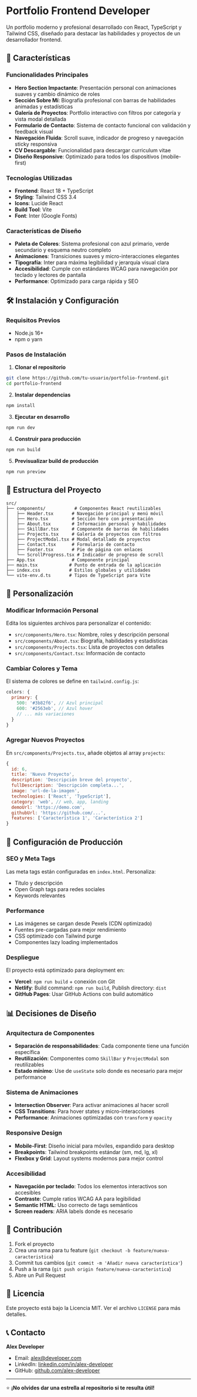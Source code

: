 # Portfolio Frontend Developer

Un portfolio moderno y profesional desarrollado con React, TypeScript y Tailwind CSS, diseñado para destacar las habilidades y proyectos de un desarrollador frontend.

## 🚀 Características

### **Funcionalidades Principales**
- **Hero Section Impactante**: Presentación personal con animaciones suaves y cambio dinámico de roles
- **Sección Sobre Mí**: Biografía profesional con barras de habilidades animadas y estadísticas
- **Galería de Proyectos**: Portfolio interactivo con filtros por categoría y vista modal detallada
- **Formulario de Contacto**: Sistema de contacto funcional con validación y feedback visual
- **Navegación Fluida**: Scroll suave, indicador de progreso y navegación sticky responsiva
- **CV Descargable**: Funcionalidad para descargar curriculum vitae
- **Diseño Responsive**: Optimizado para todos los dispositivos (mobile-first)

### **Tecnologías Utilizadas**
- **Frontend**: React 18 + TypeScript
- **Styling**: Tailwind CSS 3.4
- **Icons**: Lucide React
- **Build Tool**: Vite
- **Font**: Inter (Google Fonts)

### **Características de Diseño**
- **Paleta de Colores**: Sistema profesional con azul primario, verde secundario y esquema neutro completo
- **Animaciones**: Transiciones suaves y micro-interacciones elegantes
- **Tipografía**: Inter para máxima legibilidad y jerarquía visual clara
- **Accesibilidad**: Cumple con estándares WCAG para navegación por teclado y lectores de pantalla
- **Performance**: Optimizado para carga rápida y SEO

## 🛠️ Instalación y Configuración

### Requisitos Previos
- Node.js 16+ 
- npm o yarn

### Pasos de Instalación

1. **Clonar el repositorio**
```bash
git clone https://github.com/tu-usuario/portfolio-frontend.git
cd portfolio-frontend
```

2. **Instalar dependencias**
```bash
npm install
```

3. **Ejecutar en desarrollo**
```bash
npm run dev
```

4. **Construir para producción**
```bash
npm run build
```

5. **Previsualizar build de producción**
```bash
npm run preview
```

## 📁 Estructura del Proyecto

```
src/
├── components/           # Componentes React reutilizables
│   ├── Header.tsx       # Navegación principal y menú móvil
│   ├── Hero.tsx         # Sección hero con presentación
│   ├── About.tsx        # Información personal y habilidades
│   ├── SkillBar.tsx     # Componente de barras de habilidades
│   ├── Projects.tsx     # Galería de proyectos con filtros
│   ├── ProjectModal.tsx # Modal detallado de proyectos
│   ├── Contact.tsx      # Formulario de contacto
│   ├── Footer.tsx       # Pie de página con enlaces
│   └── ScrollProgress.tsx # Indicador de progreso de scroll
├── App.tsx              # Componente principal
├── main.tsx            # Punto de entrada de la aplicación
├── index.css           # Estilos globales y utilidades
└── vite-env.d.ts       # Tipos de TypeScript para Vite
```

## 🎨 Personalización

### **Modificar Información Personal**
Edita los siguientes archivos para personalizar el contenido:

- `src/components/Hero.tsx`: Nombre, roles y descripción personal
- `src/components/About.tsx`: Biografía, habilidades y estadísticas
- `src/components/Projects.tsx`: Lista de proyectos con detalles
- `src/components/Contact.tsx`: Información de contacto

### **Cambiar Colores y Tema**
El sistema de colores se define en `tailwind.config.js`:

```javascript
colors: {
  primary: {
    500: '#3b82f6', // Azul principal
    600: '#2563eb', // Azul hover
    // ... más variaciones
  }
}
```

### **Agregar Nuevos Proyectos**
En `src/components/Projects.tsx`, añade objetos al array `projects`:

```javascript
{
  id: 6,
  title: 'Nuevo Proyecto',
  description: 'Descripción breve del proyecto',
  fullDescription: 'Descripción completa...',
  image: 'url-de-la-imagen',
  technologies: ['React', 'TypeScript'],
  category: 'web', // web, app, landing
  demoUrl: 'https://demo.com',
  githubUrl: 'https://github.com/...',
  features: ['Característica 1', 'Característica 2']
}
```

## 🔧 Configuración de Producción

### **SEO y Meta Tags**
Las meta tags están configuradas en `index.html`. Personaliza:
- Título y descripción
- Open Graph tags para redes sociales
- Keywords relevantes

### **Performance**
- Las imágenes se cargan desde Pexels (CDN optimizado)
- Fuentes pre-cargadas para mejor rendimiento
- CSS optimizado con Tailwind purge
- Componentes lazy loading implementados

### **Despliegue**
El proyecto está optimizado para deployment en:
- **Vercel**: `npm run build` + conexión con Git
- **Netlify**: Build command: `npm run build`, Publish directory: `dist`
- **GitHub Pages**: Usar GitHub Actions con build automático

## 📊 Decisiones de Diseño

### **Arquitectura de Componentes**
- **Separación de responsabilidades**: Cada componente tiene una función específica
- **Reutilización**: Componentes como `SkillBar` y `ProjectModal` son reutilizables
- **Estado mínimo**: Use de `useState` solo donde es necesario para mejor performance

### **Sistema de Animaciones**
- **Intersection Observer**: Para activar animaciones al hacer scroll
- **CSS Transitions**: Para hover states y micro-interacciones
- **Performance**: Animaciones optimizadas con `transform` y `opacity`

### **Responsive Design**
- **Mobile-First**: Diseño inicial para móviles, expandido para desktop
- **Breakpoints**: Tailwind breakpoints estándar (sm, md, lg, xl)
- **Flexbox y Grid**: Layout systems modernos para mejor control

### **Accesibilidad**
- **Navegación por teclado**: Todos los elementos interactivos son accesibles
- **Contraste**: Cumple ratios WCAG AA para legibilidad
- **Semantic HTML**: Uso correcto de tags semánticos
- **Screen readers**: ARIA labels donde es necesario

## 🤝 Contribución

1. Fork el proyecto
2. Crea una rama para tu feature (`git checkout -b feature/nueva-caracteristica`)
3. Commit tus cambios (`git commit -m 'Añadir nueva característica'`)
4. Push a la rama (`git push origin feature/nueva-caracteristica`)
5. Abre un Pull Request

## 📄 Licencia

Este proyecto está bajo la Licencia MIT. Ver el archivo `LICENSE` para más detalles.

## 📞 Contacto

**Alex Developer**
- Email: alex@developer.com
- LinkedIn: [linkedin.com/in/alex-developer](https://linkedin.com/in/alex-developer)
- GitHub: [github.com/alex-developer](https://github.com/alex-developer)

---

⭐ **¡No olvides dar una estrella al repositorio si te resulta útil!**